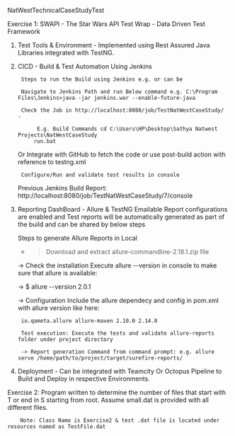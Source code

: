 NatWestTechnicalCaseStudyTest

Exercise 1:  SWAPI - The Star Wars API Test Wrap - Data Driven Test Framework


1. Test Tools & Environment  - Implemented using Rest Assured Java Libraries integrated with TestNG.

2. CICD - Build & Test Automation Using Jenkins

        Steps to run the Build using Jenkins e.g. or can be

        Navigate to Jenkins Path and run Below command e.g. C:\Program Files\Jenkins>java -jar jenkins.war --enable-future-java

        Check the Job in http://localhost:8080/job/TestNatWestCaseStudy/  - 

             E.g. Build Commands cd C:\Users\HP\Desktop\Sathya Natwest Projects\NatWestCaseStudy
            run.bat

      Or Integrate with GitHub to fetch the code or use post-build action with reference to testng.xml
      
        Configure/Run and validate test results in console

    Previous Jenkins Build Report:
    http://localhost:8080/job/TestNatWestCaseStudy/7/console

3. Reporting DashBoard   - Allure & TestNG Emailable Report configurations are enabled and Test reports will be automatically generated as part of the build and can be shared by below steps 

    Steps to generate Allure Reports in Local
    
    - > Download and extract allure-commandline-2.18.1.zip file

    -> Check the installation Execute allure --version in console to make sure that allure is available:

	-> $ allure --version 2.0.1

	-> Configuration Include the allure dependecy and config in pom.xml with  allure version like here:

		io.qameta.allure allure-maven 2.10.0 2.14.0

		Test execution: Execute the tests and validate allure-reports folder under project directory
		
		-> Report generation Command from command prompt: e.g. allure serve /home/path/to/project/target/surefire-reports/

4. Deployment - Can be integrated with Teamcity Or Octopus Pipeline to Build and Deploy in respective Environments.


Exercise 2: Program written to determine the number of files that start with T or end in S starting from root. Assume small.dat is provided with all different files. 

        Note: Class Name is Exercise2 & test .dat file is located under resources named as TestFile.dat 
